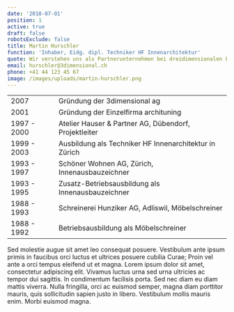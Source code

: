 ```yaml
---
date: '2018-07-01'
position: 1
active: true
draft: false
robotsExclude: false
title: Martin Hurschler
function: 'Inhaber, Eidg. dipl. Techniker HF Innenarchitektur'
quote: Wir verstehen uns als Partnerunternehmen bei dreidimensionalen Projekten.
email: hurschler@3dimensional.ch
phone: +41 44 123 45 67
image: /images/uploads/martin-hurschler.png
---
```


| | |
| --- | --- |
| 2007 | Gründung der 3dimensional ag |
| 2001 | Gründung der Einzelfirma archituning |
| 1997 - 2000 | Atelier Hauser & Partner AG, Dübendorf, Projektleiter |
| 1999 - 2003 | Ausbildung als Techniker HF Innenarchitektur in Zürich |
| 1993 - 1997 | Schöner Wohnen AG, Zürich, Innenausbauzeichner |
| 1993 - 1995 | Zusatz-Betriebsausbildung als Innenausbauzeichner |
| 1988 - 1993 | Schreinerei Hunziker AG, Adliswil, Möbelschreiner |
| 1988 - 1992 | Betriebsausbildung als Möbelschreiner |

Sed molestie augue sit amet leo consequat posuere. Vestibulum ante ipsum primis in faucibus orci luctus et ultrices posuere cubilia Curae; Proin vel ante a orci tempus eleifend ut et magna. Lorem ipsum dolor sit amet, consectetur adipiscing elit. Vivamus luctus urna sed urna ultricies ac tempor dui sagittis. In condimentum facilisis porta. Sed nec diam eu diam mattis viverra. Nulla fringilla, orci ac euismod semper, magna diam porttitor mauris, quis sollicitudin sapien justo in libero. Vestibulum mollis mauris enim. Morbi euismod magna.

